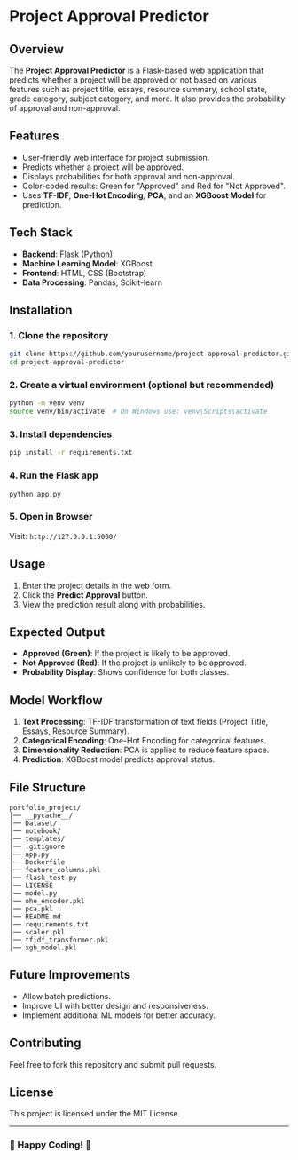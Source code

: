 # Project Approval Predictor

## Overview
The **Project Approval Predictor** is a Flask-based web application that predicts whether a project will be approved or not based on various features such as project title, essays, resource summary, school state, grade category, subject category, and more. It also provides the probability of approval and non-approval.

## Features
- User-friendly web interface for project submission.
- Predicts whether a project will be approved.
- Displays probabilities for both approval and non-approval.
- Color-coded results: Green for "Approved" and Red for "Not Approved".
- Uses **TF-IDF**, **One-Hot Encoding**, **PCA**, and an **XGBoost Model** for prediction.

## Tech Stack
- **Backend**: Flask (Python)
- **Machine Learning Model**: XGBoost
- **Frontend**: HTML, CSS (Bootstrap)
- **Data Processing**: Pandas, Scikit-learn

## Installation
### 1. Clone the repository
```bash
git clone https://github.com/yourusername/project-approval-predictor.git
cd project-approval-predictor
```

### 2. Create a virtual environment (optional but recommended)
```bash
python -m venv venv
source venv/bin/activate  # On Windows use: venv\Scripts\activate
```

### 3. Install dependencies
```bash
pip install -r requirements.txt
```

### 4. Run the Flask app
```bash
python app.py
```

### 5. Open in Browser
Visit: `http://127.0.0.1:5000/`

## Usage
1. Enter the project details in the web form.
2. Click the **Predict Approval** button.
3. View the prediction result along with probabilities.

## Expected Output
- **Approved (Green)**: If the project is likely to be approved.
- **Not Approved (Red)**: If the project is unlikely to be approved.
- **Probability Display**: Shows confidence for both classes.

## Model Workflow
1. **Text Processing**: TF-IDF transformation of text fields (Project Title, Essays, Resource Summary).
2. **Categorical Encoding**: One-Hot Encoding for categorical features.
3. **Dimensionality Reduction**: PCA is applied to reduce feature space.
4. **Prediction**: XGBoost model predicts approval status.

## File Structure
```
portfolio_project/
│── __pycache__/
│── Dataset/
│── notebook/
│── templates/
│── .gitignore
│── app.py
│── Dockerfile
│── feature_columns.pkl
│── flask_test.py
│── LICENSE
│── model.py
│── ohe_encoder.pkl
│── pca.pkl
│── README.md
│── requirements.txt
│── scaler.pkl
│── tfidf_transformer.pkl
│── xgb_model.pkl
```

## Future Improvements
- Allow batch predictions.
- Improve UI with better design and responsiveness.
- Implement additional ML models for better accuracy.

## Contributing
Feel free to fork this repository and submit pull requests.

## License
This project is licensed under the MIT License.

---
### 🚀 Happy Coding! 🎯

